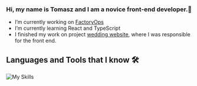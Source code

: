 ### Hi, my name is Tomasz and I am a novice front-end developer.👋

- I’m currently working on <a href="https://github.com/rymarczyk-tomasz/FactoryOps" target="_blank" rel="noopener">FactoryOps</a>
- I’m currently learning React and TypeScript
- I finished my work on project <a href="https://github.com/wisniewski-patryk/wedding-website" target="_blank" rel="noopener">wedding website</a>, where I was responsible for the front end.


## Languages and Tools that I know 🛠

![My Skills](https://skillicons.dev/icons?i=javascript,sass,html,css,vscode,git)




<!--

**rymarczyk-tomasz/rymarczyk-tomasz** is a ✨ _special_ ✨ repository because its `README.md` (this file) appears on your GitHub profile.
<details>
<summary><h2>Stats 📊</h2></summary>

<img src="https://github-readme-stats.vercel.app/api/top-langs?username=rymarczyk-tomasz&layout=compact&theme=dark"/><br>
<img src="https://github-readme-streak-stats.herokuapp.com/?user=rymarczyk-tomasz&theme=dark"/><br>
<img src="https://github-readme-stats.vercel.app/api?username=rymarczyk-tomasz&show_icons=true&locale=en&theme=dark"/>
</details>
Here are some ideas to get you started:

- 👯 I’m looking to collaborate on ...
- 🤔 I’m looking for help with ...
- 💬 Ask me about ...
- 📫 How to reach me: ...
- 😄 Pronouns: ...
- ⚡ Fun fact: ...
-->
